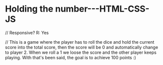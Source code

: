 # Holding the number---HTML-CSS-JS
 // Responsive? R: Yes  
 
 // This is a game where the player has to roll the dice and hold the current score into the total score, then the score will be 0 and automatically change to player 2. When we roll a 1 we loose the score and the other player keeps playing. With that's been said, the goal is to achieve 100 points :)
